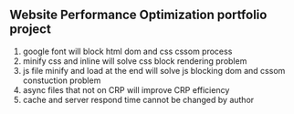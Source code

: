 ## Website Performance Optimization portfolio project
1. google font will block html dom and css cssom process
2. minify css and inline will solve css block rendering problem
3. js file minify and load at the end will solve js blocking  dom and cssom constuction problem
4. async files that not on CRP will improve CRP efficiency
5. cache and server respond time cannot be changed by author
